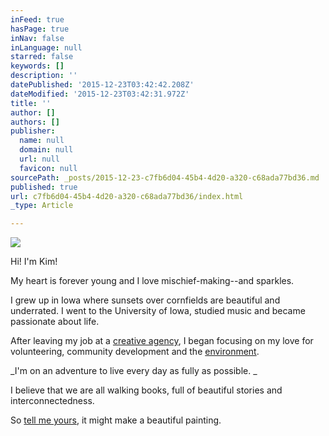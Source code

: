 ```yaml
---
inFeed: true
hasPage: true
inNav: false
inLanguage: null
starred: false
keywords: []
description: ''
datePublished: '2015-12-23T03:42:42.208Z'
dateModified: '2015-12-23T03:42:31.972Z'
title: ''
author: []
authors: []
publisher:
  name: null
  domain: null
  url: null
  favicon: null
sourcePath: _posts/2015-12-23-c7fb6d04-45b4-4d20-a320-c68ada77bd36.md
published: true
url: c7fb6d04-45b4-4d20-a320-c68ada77bd36/index.html
_type: Article

---
```

![](https://the-grid-user-content.s3-us-west-2.amazonaws.com/9e2b2d55-348d-4bce-9bfc-344fee80a854.jpg)

Hi! I'm Kim!

My heart is forever young and I love mischief-making--and sparkles.

I grew up in Iowa where sunsets over cornfields are beautiful and underrated. I went to the University of Iowa, studied music and became passionate about life.

After leaving my job at a [creative agency][0], I began focusing on my love for volunteering, community development and the [environment][1].

_I'm on an adventure to live every day as fully as possible. _

I believe that we are all walking books, full of beautiful stories and interconnectedness.

So [tell me yours][2], it might make a beautiful painting.

[0]: http://agendanyc.com/
[1]: https://earthmatter.org/
[2]: mailto:kkullmer@gmail.com
